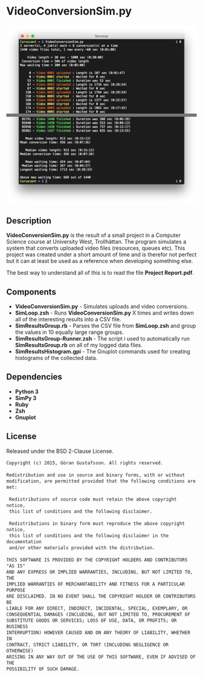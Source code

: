 VideoConversionSim.py
=====================

![Preview](https://github.com/ggustafsson/VideoConversionSim.py/raw/master/Preview.png)

Description
-----------
**VideoConversionSim.py** is the result of a small project in a Computer
Science course at University West, Trollhättan. The program simulates a system
that converts uploaded video files (resources, queues etc). This project was
created under a short amount of time and is therefor not perfect but it can at
least be used as a reference when developing something else.

The best way to understand all of this is to read the file **Project
Report.pdf**.

Components
----------
- **VideoConversionSim.py** - Simulates uploads and video conversions.
- **SimLoop.zsh** - Runs **VideoConversionSim.py** X times and writes down all
  of the interesting results into a CSV file.
- **SimResultsGroup.rb** - Parses the CSV file from **SimLoop.zsh** and group
  the values in 10 equally large range groups.
- **SimResultsGroup-Runner.zsh** - The script i used to automatically run
  **SimResultsGroup.rb** on all of my logged data files.
- **SimResultsHistogram.gpi** - The Gnuplot commands used for creating
  histograms of the collected data.

Dependencies
------------
- **Python 3**
- **SimPy 3**
- **Ruby**
- **Zsh**
- **Gnuplot**

License
-------
Released under the BSD 2-Clause License.

    Copyright (c) 2015, Göran Gustafsson. All rights reserved.

    Redistribution and use in source and binary forms, with or without
    modification, are permitted provided that the following conditions are met:

     Redistributions of source code must retain the above copyright notice,
     this list of conditions and the following disclaimer.

     Redistributions in binary form must reproduce the above copyright notice,
     this list of conditions and the following disclaimer in the documentation
     and/or other materials provided with the distribution.

    THIS SOFTWARE IS PROVIDED BY THE COPYRIGHT HOLDERS AND CONTRIBUTORS "AS IS"
    AND ANY EXPRESS OR IMPLIED WARRANTIES, INCLUDING, BUT NOT LIMITED TO, THE
    IMPLIED WARRANTIES OF MERCHANTABILITY AND FITNESS FOR A PARTICULAR PURPOSE
    ARE DISCLAIMED. IN NO EVENT SHALL THE COPYRIGHT HOLDER OR CONTRIBUTORS BE
    LIABLE FOR ANY DIRECT, INDIRECT, INCIDENTAL, SPECIAL, EXEMPLARY, OR
    CONSEQUENTIAL DAMAGES (INCLUDING, BUT NOT LIMITED TO, PROCUREMENT OF
    SUBSTITUTE GOODS OR SERVICES; LOSS OF USE, DATA, OR PROFITS; OR BUSINESS
    INTERRUPTION) HOWEVER CAUSED AND ON ANY THEORY OF LIABILITY, WHETHER IN
    CONTRACT, STRICT LIABILITY, OR TORT (INCLUDING NEGLIGENCE OR OTHERWISE)
    ARISING IN ANY WAY OUT OF THE USE OF THIS SOFTWARE, EVEN IF ADVISED OF THE
    POSSIBILITY OF SUCH DAMAGE.
